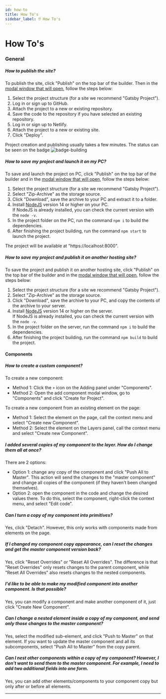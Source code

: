```yaml
---
id: how-to
title: How To's
sidebar_label: ⁉️ How To's
---
```


# How To's

### General

##### **How to publish the site?**

To publish the site, click "Publish" on the top bar of the builder. Then in the [modal window that will open](/interface/top-bar/publication/overview), follow the steps below:

1. Select the project structure (for a site we recommend "Gatsby Project").
2. Log in or sign up to GitHub.
3. Attach the project to a new or existing repository.
4. Save the code to the repository if you have selected an existing repository.
5. Log in or sign up to Netlify.
6. Attach the project to a new or existing site.
7. Click "Deploy".

Project creation and publishing usually takes a few minutes. The status can be seen on the badge ![badge-building](/img/netlify-badge-building.svg)

##### **How to save my project and launch it on my PC?**

To save and launch the project on PC, click "Publish" on the top bar of the builder and in the [modal window that will open](/interface/top-bar/publication/overview), follow the steps below:

1. Select the project structure (for a site we recommend "Gatsby Project").
2. Select "Zip-Archive" as the storage source.
3. Click "Download", save the archive to your PC and extract it to a folder.
4. Install [NodeJS](https://nodejs.org) version 14 or higher on your PC.<br/> If NodeJS is already installed, you can check the current version with the `node -v`.
5. In the project folder on the PC, run the command `npm i` to build the dependencies.
6. After finishing the project building, run the command `npm start` to launch the project.

The project will be available at "https://localhost:8000".

##### **How to save my project and publish it on another hosting site?**

To save the project and publish it on another hosting site, click "Publish" on the top bar of the builder and in the [modal window that will open](/interface/top-bar/publication/overview), follow the steps below:

1. Select the project structure (for a site we recommend "Gatsby Project").
2. Select "Zip-Archive" as the storage source.
3. Click "Download", save the archive to your PC, and copy the contents of the archive to your server.
4. Install [NodeJS](https://nodejs.org) version 14 or higher on the server.<br/> If NodeJS is already installed, you can check the current version with the `node -v`.
5. In the project folder on the server, run the command `npm i` to build the dependencies.
6. After finishing the project building, run the command `npm build` to build the project.

#### Components

##### How to create a custom component?

To create a new component:

-   Method 1: Click the `+` icon on the Adding panel under "Components".
-   Method 2: Open the add component modal window, go to "Components" and click "Create for Project".

To create a new component from an existing element on the page:

-   Method 1: Select the element on the page, call the context menu and select "Create new Component".
-   Method 2: Select the element on the Layers panel, call the context menu and select "Create new Component".

##### I added several copies of my component to the layer. How do I change them all at once?

There are 2 options:

-   Option 1: change any copy of the component and click "Push All to Master". This action will send the changes to the "master component" and change all copies of the component (if they haven't been changed themselves).
-   Option 2: open the component in the code and change the desired values there. To do this, select the component, right-click the context menu, and select "Edit code".

##### Can I turn a copy of my component into primitives?

Yes, click "Detach". However, this only works with components made from elements on the page.

##### If I changed my component copy appearance, can I reset the changes and get the master component version back?

Yes, click "Reset Overrides" or "Reset All Overrides". The difference is that "Reset Overrides" only resets changes to the parent component, while "Reset All Overrides" also resets changes to the nested components.

##### I'd like to be able to make my modified component into another component. Is that possible?

Yes, you can modify a component and make another component of it, just click "Create New Component".

##### Can I change a nested element inside a copy of my component, and send only those changes to the master component?

Yes, select the modified sub-element, and click "Push to Master" on that element. If you want to update the master component and all its subcomponents, select "Push All to Master" from the copy parent.

##### Can I nest other components within a copy of my component? However, I don't want to send them to the master component. For example, I need to add two additional fields into one form.

Yes, you can add other elements/components to your component copy but only after or before all elements.

---
